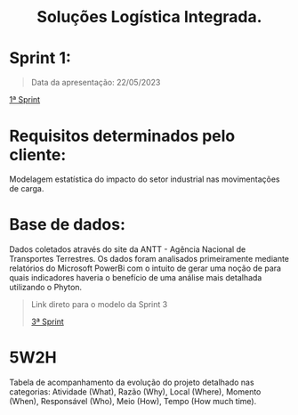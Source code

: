 # <br id="inicio">

<h1 align="center">Soluções Logística Integrada. <br><sub> </h1></sub>
 <p align="center">
 
# Sprint 1:
>   Data da apresentação: 22/05/2023
<p><a href="LINK AQUI">1ª Sprint</a></p>

# Requisitos determinados pelo cliente:
 
Modelagem estatística do impacto do setor industrial nas movimentações de carga.


# Base de dados:
Dados coletados através do site da ANTT - Agência Nacional de Transportes Terrestres. Os dados foram analisados primeiramente mediante relatórios do Microsoft PowerBi com o intuito de gerar uma noção de para quais indicadores haveria o benefício de uma análise mais detalhada utilizando o Phyton. 

> Link direto para o modelo da Sprint 3 <p><a href="Link">3ª Sprint</a></p> 

# 5W2H

Tabela de acompanhamento da evolução do projeto detalhado nas categorias: Atividade (What), Razão (Why), Local (Where), Momento (When), Responsável (Who), Meio (How), Tempo (How much time).

